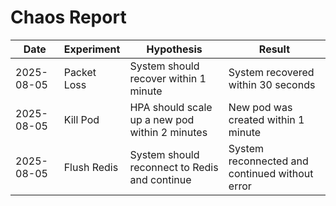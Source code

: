 # Chaos Report

| Date       | Experiment         | Hypothesis                                    | Result                                        |
|------------|--------------------|-----------------------------------------------|-----------------------------------------------|
| 2025-08-05 | Packet Loss        | System should recover within 1 minute         | System recovered within 30 seconds            |
| 2025-08-05 | Kill Pod           | HPA should scale up a new pod within 2 minutes | New pod was created within 1 minute           |
| 2025-08-05 | Flush Redis        | System should reconnect to Redis and continue | System reconnected and continued without error |